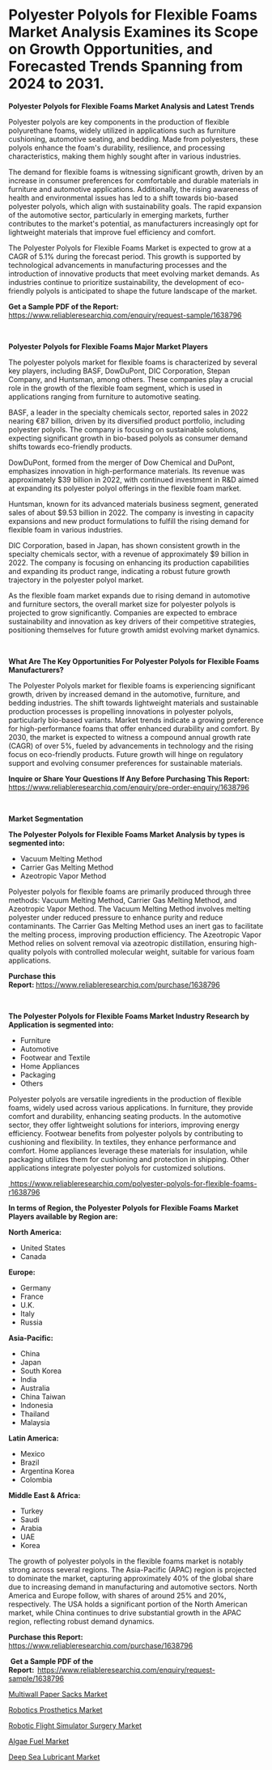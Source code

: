 <p><h1>Polyester Polyols for Flexible Foams Market Analysis Examines its Scope on Growth Opportunities, and Forecasted Trends Spanning from 2024 to 2031.</h1></p><p><strong>Polyester Polyols for Flexible Foams Market Analysis and Latest Trends</strong></p>
<p><p>Polyester polyols are key components in the production of flexible polyurethane foams, widely utilized in applications such as furniture cushioning, automotive seating, and bedding. Made from polyesters, these polyols enhance the foam's durability, resilience, and processing characteristics, making them highly sought after in various industries.</p><p>The demand for flexible foams is witnessing significant growth, driven by an increase in consumer preferences for comfortable and durable materials in furniture and automotive applications. Additionally, the rising awareness of health and environmental issues has led to a shift towards bio-based polyester polyols, which align with sustainability goals. The rapid expansion of the automotive sector, particularly in emerging markets, further contributes to the market's potential, as manufacturers increasingly opt for lightweight materials that improve fuel efficiency and comfort.</p><p>The Polyester Polyols for Flexible Foams Market is expected to grow at a CAGR of 5.1% during the forecast period. This growth is supported by technological advancements in manufacturing processes and the introduction of innovative products that meet evolving market demands. As industries continue to prioritize sustainability, the development of eco-friendly polyols is anticipated to shape the future landscape of the market.</p></p>
<p><strong>Get a Sample PDF of the Report:&nbsp;</strong> <a href="https://www.reliableresearchiq.com/enquiry/request-sample/1638796?utm_campaign=1136&utm_medium=2&utm_source=Github&utm_content=ia&utm_term=25092024&utm_id=polyester-polyols-for-flexible-foams">https://www.reliableresearchiq.com/enquiry/request-sample/1638796</a></p>
<p>&nbsp;</p>
<p><strong>Polyester Polyols for Flexible Foams Major Market Players</strong></p>
<p><p>The polyester polyols market for flexible foams is characterized by several key players, including BASF, DowDuPont, DIC Corporation, Stepan Company, and Huntsman, among others. These companies play a crucial role in the growth of the flexible foam segment, which is used in applications ranging from furniture to automotive seating.</p><p>BASF, a leader in the specialty chemicals sector, reported sales in 2022 nearing €87 billion, driven by its diversified product portfolio, including polyester polyols. The company is focusing on sustainable solutions, expecting significant growth in bio-based polyols as consumer demand shifts towards eco-friendly products.</p><p>DowDuPont, formed from the merger of Dow Chemical and DuPont, emphasizes innovation in high-performance materials. Its revenue was approximately $39 billion in 2022, with continued investment in R&D aimed at expanding its polyester polyol offerings in the flexible foam market.</p><p>Huntsman, known for its advanced materials business segment, generated sales of about $9.53 billion in 2022. The company is investing in capacity expansions and new product formulations to fulfill the rising demand for flexible foam in various industries. </p><p>DIC Corporation, based in Japan, has shown consistent growth in the specialty chemicals sector, with a revenue of approximately $9 billion in 2022. The company is focusing on enhancing its production capabilities and expanding its product range, indicating a robust future growth trajectory in the polyester polyol market.</p><p>As the flexible foam market expands due to rising demand in automotive and furniture sectors, the overall market size for polyester polyols is projected to grow significantly. Companies are expected to embrace sustainability and innovation as key drivers of their competitive strategies, positioning themselves for future growth amidst evolving market dynamics.</p></p>
<p>&nbsp;</p>
<p><strong>What Are The Key Opportunities For Polyester Polyols for Flexible Foams Manufacturers?</strong></p>
<p><p>The Polyester Polyols market for flexible foams is experiencing significant growth, driven by increased demand in the automotive, furniture, and bedding industries. The shift towards lightweight materials and sustainable production processes is propelling innovations in polyester polyols, particularly bio-based variants. Market trends indicate a growing preference for high-performance foams that offer enhanced durability and comfort. By 2030, the market is expected to witness a compound annual growth rate (CAGR) of over 5%, fueled by advancements in technology and the rising focus on eco-friendly products. Future growth will hinge on regulatory support and evolving consumer preferences for sustainable materials.</p></p>
<p><strong>Inquire or Share Your Questions If Any Before Purchasing This Report:</strong> <a href="https://www.reliableresearchiq.com/enquiry/pre-order-enquiry/1638796?utm_campaign=1136&utm_medium=2&utm_source=Github&utm_content=ia&utm_term=25092024&utm_id=polyester-polyols-for-flexible-foams">https://www.reliableresearchiq.com/enquiry/pre-order-enquiry/1638796</a></p>
<p>&nbsp;</p>
<p><strong>Market Segmentation</strong></p>
<p><strong>The Polyester Polyols for Flexible Foams Market Analysis by types is segmented into:</strong></p>
<p><ul><li>Vacuum Melting Method</li><li>Carrier Gas Melting Method</li><li>Azeotropic Vapor Method</li></ul></p>
<p><p>Polyester polyols for flexible foams are primarily produced through three methods: Vacuum Melting Method, Carrier Gas Melting Method, and Azeotropic Vapor Method. The Vacuum Melting Method involves melting polyester under reduced pressure to enhance purity and reduce contaminants. The Carrier Gas Melting Method uses an inert gas to facilitate the melting process, improving production efficiency. The Azeotropic Vapor Method relies on solvent removal via azeotropic distillation, ensuring high-quality polyols with controlled molecular weight, suitable for various foam applications.</p></p>
<p><strong>Purchase this Report:&nbsp;</strong><a href="https://www.reliableresearchiq.com/purchase/1638796?utm_campaign=1136&utm_medium=2&utm_source=Github&utm_content=ia&utm_term=25092024&utm_id=polyester-polyols-for-flexible-foams">https://www.reliableresearchiq.com/purchase/1638796</a></p>
<p>&nbsp;</p>
<p><strong>The Polyester Polyols for Flexible Foams Market Industry Research by Application is segmented into:</strong></p>
<p><ul><li>Furniture</li><li>Automotive</li><li>Footwear and Textile</li><li>Home Appliances</li><li>Packaging</li><li>Others</li></ul></p>
<p><p>Polyester polyols are versatile ingredients in the production of flexible foams, widely used across various applications. In furniture, they provide comfort and durability, enhancing seating products. In the automotive sector, they offer lightweight solutions for interiors, improving energy efficiency. Footwear benefits from polyester polyols by contributing to cushioning and flexibility. In textiles, they enhance performance and comfort. Home appliances leverage these materials for insulation, while packaging utilizes them for cushioning and protection in shipping. Other applications integrate polyester polyols for customized solutions.</p></p>
<p><a href="https://www.reliableresearchiq.com/polyester-polyols-for-flexible-foams-r1638796?utm_campaign=1136&utm_medium=2&utm_source=Github&utm_content=ia&utm_term=25092024&utm_id=polyester-polyols-for-flexible-foams">&nbsp;https://www.reliableresearchiq.com/polyester-polyols-for-flexible-foams-r1638796</a></p>
<p><strong>In terms of Region, the Polyester Polyols for Flexible Foams Market Players available by Region are:</strong></p>
<p>
    <p> <strong> North America: </strong>
        <ul>
            <li>United States</li>
            <li>Canada</li>
        </ul>
        </p> 
    <p> <strong> Europe: </strong>
        <ul>
            <li>Germany</li>
            <li>France</li>
            <li>U.K.</li>
            <li>Italy</li>
            <li>Russia</li>
        </ul>
        </p> 
    <p> <strong> Asia-Pacific: </strong>
        <ul>
            <li>China</li>
            <li>Japan</li>
            <li>South Korea</li>
            <li>India</li>
            <li>Australia</li>
            <li>China Taiwan</li>
            <li>Indonesia</li>
            <li>Thailand</li>
            <li>Malaysia</li>
        </ul>
        </p> 
    <p> <strong> Latin America: </strong>
        <ul>
            <li>Mexico</li>
            <li>Brazil</li>
            <li>Argentina Korea</li>
            <li>Colombia</li>
        </ul>
        </p> 
    <p> <strong> Middle East & Africa: </strong>
        <ul>
            <li>Turkey</li>
            <li>Saudi</li>
            <li>Arabia</li>
            <li>UAE</li>
            <li>Korea</li>
        </ul>
    </p>
    </p>
<p><p>The growth of polyester polyols in the flexible foams market is notably strong across several regions. The Asia-Pacific (APAC) region is projected to dominate the market, capturing approximately 40% of the global share due to increasing demand in manufacturing and automotive sectors. North America and Europe follow, with shares of around 25% and 20%, respectively. The USA holds a significant portion of the North American market, while China continues to drive substantial growth in the APAC region, reflecting robust demand dynamics.</p></p>
<p><strong>Purchase this Report: </strong><a href="https://www.reliableresearchiq.com/purchase/1638796?utm_campaign=1136&utm_medium=2&utm_source=Github&utm_content=ia&utm_term=25092024&utm_id=polyester-polyols-for-flexible-foams">https://www.reliableresearchiq.com/purchase/1638796</a></p>
<p>&nbsp;<strong>Get a Sample PDF of the Report:&nbsp;&nbsp;</strong><a href="https://www.reliableresearchiq.com/enquiry/request-sample/1638796?utm_campaign=1136&utm_medium=2&utm_source=Github&utm_content=ia&utm_term=25092024&utm_id=polyester-polyols-for-flexible-foams">https://www.reliableresearchiq.com/enquiry/request-sample/1638796</a></p>
<p><strong></strong></p>
<p><p><a href="https://issuu.com/reportprime-2/docs/multiwall-paper-sacks-market-size-2_7f6ebb241a99a2?utm_campaign=1136&utm_medium=2&utm_source=Github&utm_content=ia&utm_term=25092024&utm_id=polyester-polyols-for-flexible-foams">Multiwall Paper Sacks Market</a></p><p><a href="https://www.linkedin.com/pulse/global-robotics-prosthetics-industry-research-report-competitive-m6owf?trackingId=is0iNDheQzqzysSjbbBPnA%3D%3D&utm_campaign=1136&utm_medium=2&utm_source=Github&utm_content=ia&utm_term=25092024&utm_id=polyester-polyols-for-flexible-foams">Robotics Prosthetics Market</a></p><p><a href="https://www.linkedin.com/pulse/how-regional-markets-adapting-robotic-flight-simulator-surgery-jgxbc?trackingId=lqX6sr6FT6iiyfCHhHlmwg%3D%3D&utm_campaign=1136&utm_medium=2&utm_source=Github&utm_content=ia&utm_term=25092024&utm_id=polyester-polyols-for-flexible-foams">Robotic Flight Simulator Surgery Market</a></p><p><a href="https://medium.com/@gordonilbrtck087936776/future-of-algae-fuel-market-global-market-forecast-and-market-trends-2024-2031-a575a1ebf015?utm_campaign=1136&utm_medium=2&utm_source=Github&utm_content=ia&utm_term=25092024&utm_id=polyester-polyols-for-flexible-foams">Algae Fuel Market</a></p><p><a href="https://medium.com/@gordonilbrtck087936776/global-deep-sea-lubricant-market-size-and-market-trends-analysis-by-regional-outlook-competitive-8c341c7312fc?postPublishedType=repub&utm_campaign=1136&utm_medium=2&utm_source=Github&utm_content=ia&utm_term=25092024&utm_id=polyester-polyols-for-flexible-foams">Deep Sea Lubricant Market</a></p></p>